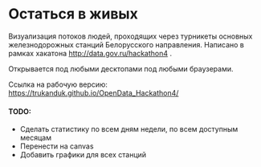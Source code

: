 # Остаться в живых

Визуализация потоков людей, проходящих через турникеты основных железнодорожных станций Белорусского направления. Написано в рамках хакатона http://data.gov.ru/hackathon4 .

Открывается под любыми десктопами под любыми браузерами.

Ссылка на рабочую версию: https://trukanduk.github.io/OpenData_Hackathon4/

#### TODO:
* Сделать статистику по всем дням недели, по всем доступным месяцам
* Перенести на canvas
* Добавить графики для всех станций
